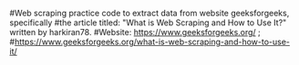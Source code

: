 #Web scraping practice code to extract data from website geeksforgeeks, specifically 
#the article titled: "What is Web Scraping and How to Use It?" written by harkiran78.
#Website: https://www.geeksforgeeks.org/  ;
#https://www.geeksforgeeks.org/what-is-web-scraping-and-how-to-use-it/


